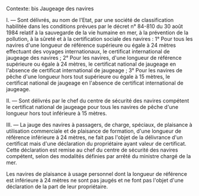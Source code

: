 Contexte: bis  Jaugeage des navires

I. — Sont délivrés, au nom de l'Etat, par une société de classification habilitée dans les conditions prévues par le décret n° 84-810 du 30 août 1984 relatif à la sauvegarde de la vie humaine en mer, à la prévention de la pollution, à la sûreté et à la certification sociale des navires : 1° Pour tous les navires d'une longueur de référence supérieure ou égale à 24 mètres effectuant des voyages internationaux, le certificat international de jaugeage des navires ; 2° Pour les navires, d'une longueur de référence supérieure ou égale à 24 mètres, le certificat national de jaugeage en l'absence de certificat international de jaugeage ; 3° Pour les navires de pêche d'une longueur hors tout supérieure ou égale à 15 mètres, le certificat national de jaugeage en l'absence de certificat international de jaugeage.

II. — Sont délivrés par le chef du centre de sécurité des navires compétent le certificat national de jaugeage pour tous les navires de pêche d'une longueur hors tout inférieure à 15 mètres.

III. — La jauge des navires à passagers, de charge, spéciaux, de plaisance à utilisation commerciale et de plaisance de formation, d'une longueur de référence inférieure à 24 mètres, ne fait pas l'objet de la délivrance d'un certificat mais d'une déclaration du propriétaire ayant valeur de certificat. Cette déclaration est remise au chef du centre de sécurité des navires compétent, selon des modalités définies par arrêté du ministre chargé de la mer.

Les navires de plaisance à usage personnel dont la longueur de référence est inférieure à 24 mètres ne sont pas jaugés et ne font pas l'objet d'une déclaration de la part de leur propriétaire.